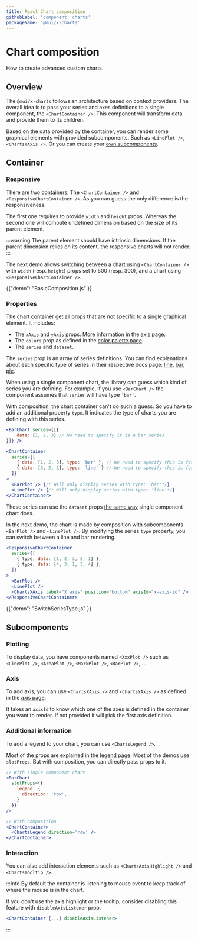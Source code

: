 ```yaml
---
title: React Chart composition
githubLabel: 'component: charts'
packageName: '@mui/x-charts'
---
```


# Chart composition

<p class="description">How to create advanced custom charts.</p>

## Overview

The `@mui/x-charts` follows an architecture based on context providers.
The overall idea is to pass your series and axes definitions to a single component, the `<ChartContainer />`.
This component will transform data and provide them to its children.

Based on the data provided by the container, you can render some graphical elements with provided subcomponents.
Such as `<LinePlot />`, `<ChartsYAxis />`.
Or you can create your [own subcomponents](/x/react-charts/components/).

## Container

### Responsive

There are two containers.
The `<ChartContainer />` and `<ResponsiveChartContainer />`.
As you can guess the only difference is the responsiveness.

The first one requires to provide `width` and `height` props.
Whereas the second one will compute undefined dimension based on the size of its parent element.

:::warning
The parent element should have intrinsic dimensions.
If the parent dimension relies on its content, the responsive charts will not render.
:::

The next demo allows switching between a chart using `<ChartContainer />` with `width` (resp. `height`) props set to 500 (resp. 300),
and a chart using `<ResponsiveChartContainer />`.

{{"demo": "BasicComposition.js" }}

### Properties

The chart container get all props that are not specific to a single graphical element.
It includes:

- The `xAxis` and `yAxis` props. More information in the [axis page](/x/react-charts/axis/).
- The `colors` prop as defined in the [color palette page](/x/react-charts/styling/#color-palette).
- The `series` and `dataset`.

The `series` prop is an array of series definitions.
You can find explanations about each specific type of series in their respective docs page: [line](/x/react-charts/lines/), [bar](/x/react-charts/bars/), [pie](/x/react-charts/pie/).

When using a single component chart, the library can guess which kind of series you are defining.
For example, if you use `<BarChart />` the component assumes that `series` will have type `'bar'`.

With composition, the chart container can't do such a guess.
So you have to add an additional property `type`.
It indicates the type of charts you are defining with this series.

```jsx
<BarChart series={[{
    data: [1, 2, 3] // No need to specify it is a bar series
}]} />

<ChartContainer
  series={[
    { data: [1, 2, 3], type: 'bar' }, // We need to specify this is for bar chart
    { data: [3, 2, 1], type: 'line' } // We need to specify this is for line chart
  ]}
>
  <BarPlot /> {/* Will only display series with type: 'bar'*/}
  <LinePlot /> {/* Will only display series with type: 'line'*/}
</ChartContainer>
```

Those series can use the `dataset` props [the same way](/x/react-charts/bars/#using-a-dataset) single component chart does.

In the next demo, the chart is made by composition with subcomponents `<BarPlot />` and `<LinePlot />`.
By modifying the series `type` property, you can switch between a line and bar rendering.

```jsx
<ResponsiveChartContainer
  series={[
    { type, data: [1, 2, 3, 2, 1] },
    { type, data: [4, 3, 1, 3, 4] },
  ]}
>
  <BarPlot />
  <LinePlot />
  <ChartsXAxis label="X axis" position="bottom" axisId="x-axis-id" />
</ResponsiveChartContainer>
```

{{"demo": "SwitchSeriesType.js" }}

## Subcomponents

### Plotting

To display data, you have components named `<XxxPlot />` such as `<LinePlot />`, `<AreaPlot />`, `<MarkPlot />`, `<BarPlot />`, ...

### Axis

To add axis, you can use `<ChartsXAxis />` and `<ChartsYAxis />` as defined in the [axis page](/x/react-charts/axis/#composition).

It takes an `axisId` to know which one of the axes is defined in the container you want to render.
If not provided it will pick the first axis definition.

### Additional information

To add a legend to your chart, you can use `<ChartsLegend />`.

Most of the props are explained in the [legend page](/x/react-charts/legend/).
Most of the demos use `slotProps`.
But with composition, you can directly pass props to it.

```jsx
// With single component chart
<BarChart
  slotProps={{
    legend: {
      direction: 'row',
    }
  }}
/>

// With composition
<ChartContainer>
  <ChartsLegend direction='row' />
</ChartContainer>
```

### Interaction

You can also add interaction elements such as `<ChartsAxisHighlight />` and `<ChartsTooltip />`.

:::info
By default the container is listening to mouse event to keep track of where the mouse is in the chart.

If you don't use the axis highlight or the tooltip, consider disabling this feature with `disableAxisListener` prop.

```jsx
<ChartContainer {...} disableAxisListener>
```

:::
